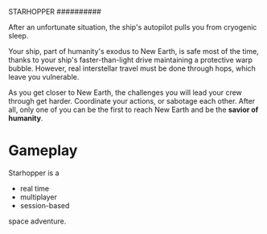 STARHOPPER
##########

After an unfortunate situation, the ship's autopilot pulls you from 
cryogenic sleep.

Your ship, part of humanity's exodus to New Earth, is safe most of the 
time, thanks to your ship's faster-than-light drive maintaining a 
protective warp bubble. However, real interstellar travel must be done 
through hops, which leave you vulnerable.

As you get closer to New Earth, the challenges you will lead your crew 
through get harder. Coordinate your actions, or sabotage each other. 
After all, only one of you can be the first to reach New Earth and be 
the **savior of humanity**.

Gameplay
========

Starhopper is a 

* real time
* multiplayer
* session-based

space adventure. 